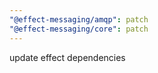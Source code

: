 ```yaml
---
"@effect-messaging/amqp": patch
"@effect-messaging/core": patch
---
```


update effect dependencies

